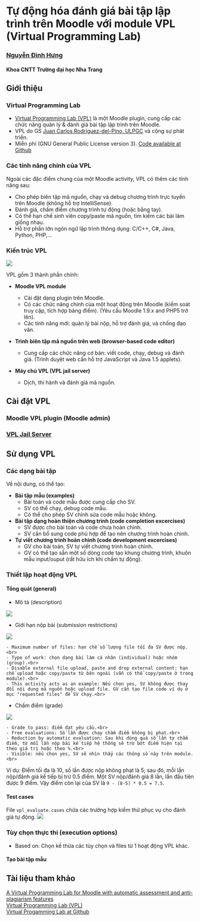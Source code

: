 # Tự động hóa đánh giá bài tập lập trình trên Moodle với module VPL (Virtual Programming Lab) 

### [Nguyễn Đình Hưng](https://nd-hung.github.io)
#### Khoa CNTT Trường đại học Nha Trang

## Giới thiệu
### Virtual Programming Lab
- [Virtual Programming Lab (VPL)](https://vpl.dis.ulpgc.es/) là một Moodle plugin, cung cấp các chức năng quản lý & đánh giá bài tập lập trình trên Moodle.
- VPL do GS [Juan Carlos Rodríguez-del-Pino, ULPGC](https://www.dis.ulpgc.es/profesorado/ficha.asp?id=51) và cộng sự phát triển.
- Miễn phí (GNU General
   Public License version 3). [Code available at Github](https://github.com/jcrodriguez-dis/moodle-mod_vpl)

### Các tính năng chính của VPL
Ngoài các đặc điểm chung của một Moodle activity, VPL có thêm các tính năng sau:
- Cho phép biên tập mã nguồn, chạy và debug chương trình trực tuyến trên Moodle (không hỗ trợ IntelliSense).
- Đánh giá, chấm điểm chương trình tự động (hoặc bằng tay).
- Có thể hạn chế sinh viên copy/paste mã nguồn, tìm kiếm các bài làm giống nhau.
- Hỗ trợ phần lớn ngôn ngữ lập trình thông dụng: C/C++, C#, Java, Python, PHP,... 

### Kiến trúc VPL
<img src="figs/vpl_components.PNG">

VPL gồm 3 thành phần chính: 
- **Moodle VPL module**
    - Cài đặt dạng plugin trên Moodle.
    - Có các chức năng chính của một hoạt động trên Moodle (kiểm soát truy cập, tích hợp bảng điểm). (Yêu cầu Moodle 1.9.x and PHP5 trở lên).
    - Các tính năng mới: quản lý bài nộp, hỗ trợ đánh giá, và chống đạo văn.
- **Trình biên tập mã nguồn trên web (browser-based code editor)** 
    - Cung cấp các chức năng cơ bản: viết code, chạy, debug và đánh giá. (Trình duyệt web cần hỗ trợ JavaScript và Java 1.5 applets).

- **Máy chủ VPL (VPL jail server)**
    - Dịch, thi hành và đánh giá mã nguồn.

## Cài đặt VPL 
### Moodle VPL plugin (Moodle admin)
### <a href="docs/install_vpl_jail_server.md">VPL Jail Server</a>


## Sử dụng VPL
### Các dạng bài tập
Về nội dung, có thể tạo:
- **Bài tập mẫu (examples)**
    - Bài toán và code mẫu được cung cấp cho SV.
    - SV có thể chạy, debug code mẫu.
    - Có thể cho phép SV chỉnh sửa code mẫu hoặc không.
- **Bài tập dạng hoàn thiện chương trình (code completion excercises)**
    - SV được cho bài toán và code chưa hoàn chỉnh.
    - SV cần bổ sung code phù hợp để tạo nên chương trình hoàn chỉnh.
- **Tự viết chương trình hoàn chỉnh (code development excercises)**
    - GV cho bài toán, SV tự viết chương trình hoàn chỉnh.
    - GV có thể tạo sẵn một số dòng code tạo khung chương trình, khuôn mẫu input/ouput (rất hữu ích khi chấm tự động).

### Thiết lập hoạt động VPL
#### Tổng quát (general)
- Mô tả (description)
<img src="figs/vpl_description.PNG">

- Giới hạn nộp bài (submission restrictions)
<img src="figs/vpl_submission_restrictions.PNG">

    - Maximum number of files: hạn chế số lượng file tối đa SV được nộp.<br>
    - Type of work: chọn dạng bài làm cá nhân (individual) hoặc nhóm (group).<br>
    - Disable external file upload, paste and drop external content: hạn chế upload hoặc copy/paste từ bên ngoài (vẫn có thể copy/paste ở trong module).<br>
    - This activity acts as an example: Nếu chọn yes, SV không được thay đổi nội dung mã nguồn hoặc upload file. GV cần tạo file code ví dụ ở mục "requested files" để SV chạy.<br>

- Chấm điểm (grade)

<img src="figs/vpl_submission_grade.PNG">

    - Grade to pass: điểm đạt yêu cầu.<br>
    - Free evaluations: Số lần được chạy chấm điểm không bị phạt.<br>
    - Reduction by automatic evaluation: Sau khi dùng quá số lần tự chấm điểm, từ mỗi lần nộp bài kế tiếp hệ thống sẽ trừ bớt điểm hiện tại theo giá trị hoặc theo %.<br>
    - Visible: nếu chọn yes, SV sẽ nhìn thấy các thông số này trên module.<br>


Ví dụ: Điểm tối đa là 10, số lần được nộp không phạt là 5; sau đó, mỗi lần nộp/đánh giá kế tiếp bị trừ 0.5 điểm. Một SV nộp/đánh giá 8 lần, lần đầu tiên được 9 điểm. Vậy điểm còn lại của SV là `9 - (8-5) * 0.5 = 7.5`. 

#### Test cases
File `vpl_evaluate.cases` chứa các trường hợp kiểm thử phục vụ cho đánh giá tự động.
<img src="figs/vpl_testcases.PNG">

### Tùy chọn thực thi (execution options)
- Based on: Chọn kế thừa các tùy chọn và files từ 1 hoạt động VPL khác.

#### Tạo bài tập mẫu




## Tài liệu tham khảo
[A Virtual Programming Lab for Moodle with automatic
assessment and anti-plagiarism features](https://www.researchgate.net/publication/275652921_A_Virtual_Programming_Lab_for_Moodle_with_automatic_assessment_and_anti-plagiarism_features)<br>
[Virtual Programming Lab (VPL)](https://vpl.dis.ulpgc.es/)<br>
[Virtual Progamming Lab at Github](https://github.com/jcrodriguez-dis/moodle-mod_vpl)

